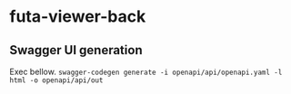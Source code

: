 # futa-viewer-back

## Swagger UI generation

Exec bellow.
`swagger-codegen generate -i openapi/api/openapi.yaml -l html -o openapi/api/out`
